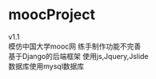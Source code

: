 # moocProject
v1.1                                                                                                                     
模仿中国大学mooc网 练手制作功能不完善                                                                                                   
基于Django的后端框架
使用js,Jquery,Jslide                                                                                                               
数据库使用mysql数据库

